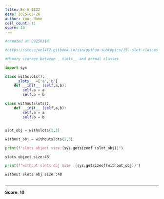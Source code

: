 ```yaml
---
title: Ex-8-1122
date: 2025-03-26
author: Your Name
cell_count: 11
score: 10
---
```


```python
#created at 20250318
```


```python
#https://stevejoe1412.gitbook.io/ssn/python-subtopics/15.-slot-classes
```


```python
#Memory storage between __slots__ and normal classes
```


```python
import sys
```


```python
class withslots():
    __slots__ =['a','b']
    def __init__ (self,a,b):
        self.a = a
        self.b = b        
```


```python
class withoutslots():
    def __init__ (self,a,b):
        self.a = a
        self.b = b
        
```


```python
slot_obj = withslots(1,3)
```


```python
without_obj = withoutslots(1,3)
```


```python
print(f"slots object size:{sys.getsizeof (slot_obj)}")
```

    slots object size:48



```python
print(f"without slots obj size :{sys.getsizeof(without_obj)}")
```

    without slots obj size :48



```python

```


---
**Score: 10**